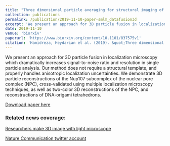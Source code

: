 ```yaml
---
title: "Three dimensional particle averaging for structural imaging of macromolecular complexes by localization microscopy"
collection: publications
permalink: /publication/2019-11-10-paper-smlm_datafusion3d
excerpt: 'We present an approach for 3D particle fusion in localization microscopy which dramatically increases signal-to-noise ratio and resolution in single particle analysis. Our method does not require a structural template, and properly handles anisotropic localization uncertainties. We demonstrate 3D particle reconstructions of the Nup107 subcomplex of the nuclear pore complex (NPC), cross-validated using multiple localization microscopy techniques, as well as two-color 3D reconstructions of the NPC, and reconstructions of DNA-origami tetrahedrons.'
date: 2019-11-10
venue: 'biorxiv'
paperurl: 'https://www.biorxiv.org/content/10.1101/837575v1'
citation: 'Hamidreza, Heydarian et al. (2019). &quot;Three dimensional particle averaging for structural imaging of macromolecular complexes by localization microscopy.&quot; <i>biorxiv</i>.'
---
```

We present an approach for 3D particle fusion in localization microscopy which dramatically increases signal-to-noise ratio and resolution in single particle analysis. Our method does not require a structural template, and properly handles anisotropic localization uncertainties. We demonstrate 3D particle reconstructions of the Nup107 subcomplex of the nuclear pore complex (NPC), cross-validated using multiple localization microscopy techniques, as well as two-color 3D reconstructions of the NPC, and reconstructions of DNA-origami tetrahedrons.

[Download paper here](https://www.biorxiv.org/content/10.1101/837575v1)

### Related news coverage:

[Researchers make 3D image with light microscope](https://www.tudelft.nl/en/2021/tnw/researchers-make-3d-image-with-light-microscope)

[Nature Communication twitter account](https://twitter.com/NatureComms/status/1395049860986933250)

